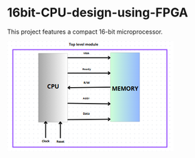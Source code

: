 # 16bit-CPU-design-using-FPGA
This project features a compact 16-bit microprocessor. 


![overview](./Toplvel.PNG)
